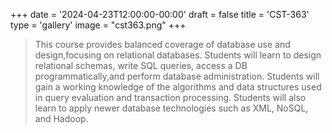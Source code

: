 +++
date = '2024-04-23T12:00:00-00:00'
draft = false
title = 'CST-363'
type = 'gallery'
image = "cst363.png"
+++
>This course provides balanced coverage of database use and design,focusing on relational databases. Students will learn to design relational schemas, write SQL queries, access a DB programmatically,and perform database administration. Students will gain a working knowledge of the algorithms and data structures used in query evaluation and transaction processing. Students will also learn to apply newer database technologies such as XML, NoSQL, and Hadoop.

